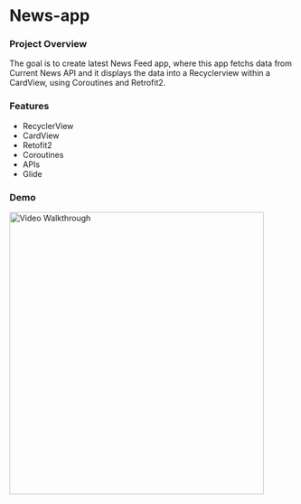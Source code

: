 # News-app
### Project Overview
The goal is to create latest News Feed app, where this app fetchs data from Current News API and it displays the data into a Recyclerview within a CardView, using Coroutines and Retrofit2. </br>

### Features
* RecyclerView
* CardView
* Retofit2
* Coroutines
* APIs
* Glide

### Demo
<img src='https://j.gifs.com/MZ2n0Q.gif' title='Video Walkthrough' width='450px' height='500px' alt='Video Walkthrough' />

